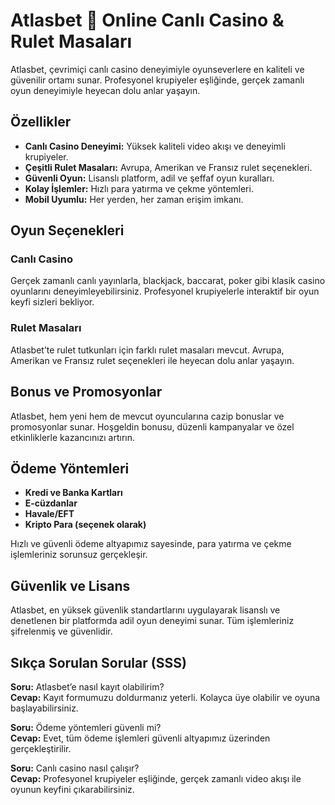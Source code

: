 # Atlasbet 🔅 Online Canlı Casino & Rulet Masaları

Atlasbet, çevrimiçi canlı casino deneyimiyle oyunseverlere en kaliteli ve güvenilir ortamı sunar. Profesyonel krupiyeler eşliğinde, gerçek zamanlı oyun deneyimiyle heyecan dolu anlar yaşayın.

## Özellikler

- **Canlı Casino Deneyimi:** Yüksek kaliteli video akışı ve deneyimli krupiyeler.
- **Çeşitli Rulet Masaları:** Avrupa, Amerikan ve Fransız rulet seçenekleri.
- **Güvenli Oyun:** Lisanslı platform, adil ve şeffaf oyun kuralları.
- **Kolay İşlemler:** Hızlı para yatırma ve çekme yöntemleri.
- **Mobil Uyumlu:** Her yerden, her zaman erişim imkanı.

## Oyun Seçenekleri

### Canlı Casino

Gerçek zamanlı canlı yayınlarla, blackjack, baccarat, poker gibi klasik casino oyunlarını deneyimleyebilirsiniz. Profesyonel krupiyelerle interaktif bir oyun keyfi sizleri bekliyor.

### Rulet Masaları

Atlasbet’te rulet tutkunları için farklı rulet masaları mevcut. Avrupa, Amerikan ve Fransız rulet seçenekleri ile heyecan dolu anlar yaşayın.

## Bonus ve Promosyonlar

Atlasbet, hem yeni hem de mevcut oyuncularına cazip bonuslar ve promosyonlar sunar. Hoşgeldin bonusu, düzenli kampanyalar ve özel etkinliklerle kazancınızı artırın.

## Ödeme Yöntemleri

- **Kredi ve Banka Kartları**
- **E-cüzdanlar**
- **Havale/EFT**
- **Kripto Para (seçenek olarak)**

Hızlı ve güvenli ödeme altyapımız sayesinde, para yatırma ve çekme işlemleriniz sorunsuz gerçekleşir.

## Güvenlik ve Lisans

Atlasbet, en yüksek güvenlik standartlarını uygulayarak lisanslı ve denetlenen bir platformda adil oyun deneyimi sunar. Tüm işlemleriniz şifrelenmiş ve güvenlidir.

## Sıkça Sorulan Sorular (SSS)

**Soru:** Atlasbet’e nasıl kayıt olabilirim?  
**Cevap:** Kayıt formumuzu doldurmanız yeterli. Kolayca üye olabilir ve oyuna başlayabilirsiniz.

**Soru:** Ödeme yöntemleri güvenli mi?  
**Cevap:** Evet, tüm ödeme işlemleri güvenli altyapımız üzerinden gerçekleştirilir.

**Soru:** Canlı casino nasıl çalışır?  
**Cevap:** Profesyonel krupiyeler eşliğinde, gerçek zamanlı video akışı ile oyunun keyfini çıkarabilirsiniz.
